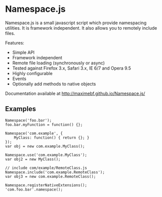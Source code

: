 # Namespace.js

Namespace.js is a small javascript script which provide namespacing utilities. 
It is framework independent. It also allows you to remotely include files.

Features:

 *  Simple API
 *  Framework independent
 *  Remote file loading (synchronously or async)
 *  Tested against Firefox 3.x, Safari 3.x, IE 6/7 and Opera 9.5
 *  Highly configurable
 *  Events
 *  Optionally add methods to native objects

Documentation available at http://maximebf.github.io/Namespace.js/

## Examples

    Namespace('foo.bar');
    foo.bar.myFunction = function() {};
    
    Namespace('com.example', {
        MyClass: function() { return {}; }
    });
    var obj = new com.example.MyClass();
    
    Namespace.use('com.example.MyClass');
    var obj2 = new MyClass();
    
    // include com/example/RemoteClass.js
    Namespace.include('com.example.RemoteClass');
    var obj3 = new com.example.RemoteClass();
    
    Namespace.registerNativeExtensions();
    'com.foo.bar'.namespace();
